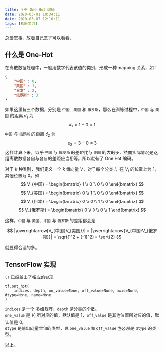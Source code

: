 ```yaml
---
title: 关于 One Hot 编码
date: 2020-03-01 10:34:11
date: 2020-03-07 12:10:11
tags: [机器学习]
---
```


总爱忘事，放着自己忘了可以看看。
<!--more-->

## 什么是 One-Hot
在离散数据处理中，一般用数字代表该值的类别，形成一种 mapping 关系，如：
```json
{
    "中国" : 0,
    "美国" : 1,
    "日本" : 2,
    "俄罗斯" : 3
}
```
如果这里有三个数据，分别是 `中国`、`美国` 和 `俄罗斯`，那么在训练过程中，`中国` 与 `美国` 的距离 $d_1$ 为
$$ d_1 = 1 - 0 = 1 $$
`中国` 与 `俄罗斯` 的距离 $d_2$ 为
$$ d_2 = 3 - 0 = 3 $$
这样计算下来，似乎 `中国` 与 `俄罗斯` 的差距比与 `美国` 的大的多，然而实际情况是这组离散数据各自与各自的差距应当相等。所以就有了 One Hot 编码。

对于 $k$ 种类别，我们定义一个 $k$ 维向量 $V$，对于每个分类 $i$，在 $V_i$ 的位置上为 $1$，其他位置为 $0$。如
$$ V_{中国} = \begin{bmatrix} 1 \\ 0 \\ 0 \\ 0 \end{bmatrix} $$
$$ V_{美国} = \begin{bmatrix} 0 \\ 1 \\ 0 \\ 0 \end{bmatrix} $$
$$ V_{日本} = \begin{bmatrix} 0 \\ 0 \\ 1 \\ 0 \end{bmatrix} $$
$$ V_{俄罗斯} = \begin{bmatrix} 0 \\ 0 \\ 0 \\ 1 \end{bmatrix} $$

这样，`中国` 与 `美国`、`中国` 与 `俄罗斯` 的差距都会是

$$ |\overrightarrow{V_{中国}V_{美国}}| = |\overrightarrow{V_{中国}V_{俄罗斯}}| = \sqrt{1^2 + (-1)^2} = \sqrt{2} $$

就显得合理的多。

## TensorFlow 实现
`tf` 已经给出了[相应的实现](https://www.tensorflow.org/api_docs/python/tf/one_hot)
```
tf.ont_hot(
    indices, depth, on_value=None, off_value=None, axis=None, dtype=None, name=None
)
```
`indices` 是一个 多维矩阵，`depth` 是分类的个数。  
`one_value` 是 $V_i$ 所对应的值，默认值是 $1$，`off_value` 是其他位置所对应的值，默认值是 $0$。  
`dtype` 是输出向量里值的类型，且 `one_value` 和 `off_value` 也必须是 `dtype` 的类型。

以上。
